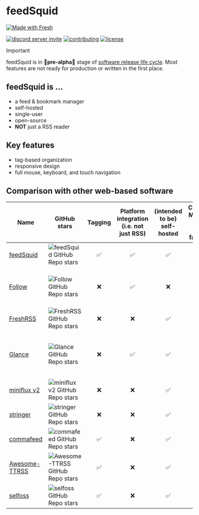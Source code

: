 # feedSquid

<a href="https://fresh.deno.dev">
<picture>
<source media="(prefers-color-scheme: dark)" srcset="https://fresh.deno.dev/fresh-badge-dark.svg">
<source media="(prefers-color-scheme: light)" srcset="https://fresh.deno.dev/fresh-badge.svg">
<img alt="Made with Fresh" src="https://fresh.deno.dev/fresh-badge.svg">
</picture>
</a>

[![discord server invite](https://dcbadge.limes.pink/api/server/gvKhMuT35v)](https://discord.gg/gvKhMuT35v)
[![contributing](https://img.shields.io/badge/contributing-yellow?style=for-the-badge)](./CONTRIBUTING.md)
[![license](https://img.shields.io/github/license/feedSquid/feedSquid?style=for-the-badge&color=yellow)](./LICENSE)

> [!IMPORTANT]
> feedSquid is in 🚧**pre-alpha**🚧 stage of
> [software release life cycle][SRLC]. Most features are not ready for
> production or written in the first place.

## feedSquid is ...

- a feed & bookmark manager
- self-hosted
- single-user
- open-source
- **NOT** just a RSS reader

## Key features

- tag-based organization
- responsive design
- full mouse, keyboard, and touch navigation

## Comparison with other web-based software

| Name                                                      | GitHub stars                                                                                  | Tagging | Platform integration (i.e. not just RSS) | (intended to be) self-hosted | Consumption Management (mark as read, favorite, etc) | Goal difference                                             |
| --------------------------------------------------------- | --------------------------------------------------------------------------------------------- | :-----: | :--------------------------------------: | :--------------------------: | :--------------------------------------------------: | ----------------------------------------------------------- |
| [feedSquid](https://github.com/feedsquid/feedsquid)       | ![feedSquid GitHub Repo stars](https://img.shields.io/github/stars/feedsquid/feedsquid)       |   ✅    |                    ✅                    |              ✅              |                          ✅                          | -                                                           |
| [Follow](https://github.com/RSSNext/Follow)               | ![Follow GitHub Repo stars](https://img.shields.io/github/stars/RSSNext/Follow)               |   ❌    |                    ✅                    |              ❌              |                          ✅                          | more focused on following people than media                 |
| [FreshRSS](https://github.com/FreshRSS/FreshRSS)          | ![FreshRSS GitHub Repo stars](https://img.shields.io/github/stars/FreshRSS/FreshRSS)          |   ❌    |                    ❌                    |              ✅              |                          ✅                          | only meant to be a RSS reader                               |
| [Glance](https://github.com/glanceapp/glance)             | ![Glance GitHub Repo stars](https://img.shields.io/github/stars/glanceapp/glance)             |   ❌    |                    ✅                    |              ✅              |                          ❌                          | more focused on dashboard experience than media consumption |
| [miniflux v2](https://github.com/miniflux/v2)             | ![miniflux v2 GitHub Repo stars](https://img.shields.io/github/stars/miniflux/v2)             |   ❌    |                    ❌                    |              ✅              |                          ✅                          | only meant to be a RSS reader                               |
| [stringer](https://github.com/stringer-rss/stringer)      | ![stringer GitHub Repo stars](https://img.shields.io/github/stars/stringer-rss/stringer)      |   ❌    |                    ❌                    |              ✅              |                          ✅                          | only meant to be a RSS reader                               |
| [commafeed](https://github.com/Athou/commafeed)           | ![commafeed GitHub Repo stars](https://img.shields.io/github/stars/Athou/commafeed)           |   ✅    |                    ❌                    |              ✅              |                          ✅                          | only meant to be a RSS reader                               |
| [Awesome-TTRSS](https://github.com/HenryQW/Awesome-TTRSS) | ![Awesome-TTRSS GitHub Repo stars](https://img.shields.io/github/stars/HenryQW/Awesome-TTRSS) |   ✅    |                    ❌                    |              ✅              |                          ✅                          | only meant to be a RSS reader                               |
| [selfoss](https://github.com/fossar/selfoss)              | ![selfoss GitHub Repo stars](https://img.shields.io/github/stars/fossar/selfoss)              |   ✅    |                    ❌                    |              ✅              |                          ✅                          | only meant to be a RSS reader                               |

[SRLC]: https://en.wikipedia.org/wiki/Software_release_life_cycle
